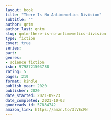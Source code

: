 ```yaml
---
layout: book
title: "There Is No Antimemetics Division"
subtitle: ""
author: qntm
author_last: qntm
slug: qntm-there-is-no-antimemetics-division
type: fiction
cover: true
series: 
part: 
genres:
- science fiction
isbn: 9798721503788
rating: 5
pages: 219
format: kindle
publish_year: 2020
publisher: 2020
date_started: 2021-09-23
date_completed: 2021-10-03
goodreads_id: 57834742
amazon_link: https://amzn.to/3lVEcFN
---
```


